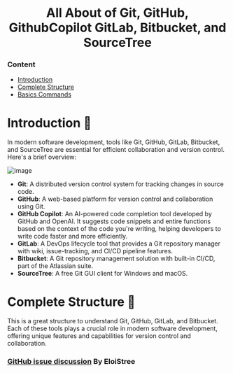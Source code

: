 <h1 align="center">All About of Git, GitHub, GithubCopilot GitLab, Bitbucket, and SourceTree </h1>

### Content
  - [Introduction](#introduction-)
  - [Complete Structure](#complete-structure-)
  - [Basics Commands](https://github.com/Adr4563/Workshop-Git-And-Github/tree/Functions)

# Introduction 📖
In modern software development, tools like Git, GitHub, GitLab, Bitbucket, and SourceTree are essential for efficient collaboration and version control. Here's a brief overview:

![image](https://github.com/user-attachments/assets/cc08f746-7188-47e9-86d0-e35f07ce3a8f)

- **Git**: A distributed version control system for tracking changes in source code.
- **GitHub**: A web-based platform for version control and collaboration using Git.
- **GitHub Copilot**: An AI-powered code completion tool developed by GitHub and OpenAI. It suggests code snippets and entire functions based on the context of the code you're writing, helping developers to write code faster and more efficiently.
- **GitLab**: A DevOps lifecycle tool that provides a Git repository manager with wiki, issue-tracking, and CI/CD pipeline features.
- **Bitbucket**: A Git repository management solution with built-in CI/CD, part of the Atlassian suite.
- **SourceTree**: A free Git GUI client for Windows and macOS.

# Complete Structure 📑

This is a great structure to understand Git, GitHub, GitLab, and Bitbucket. Each of these tools plays a crucial role in modern software development, offering unique features and capabilities for version control and collaboration.

### [GitHub issue discussion](https://github.com/EloiStree/CodeAndQuestsEveryDay/issues/371#issuecomment-518623243) By EloiStree


